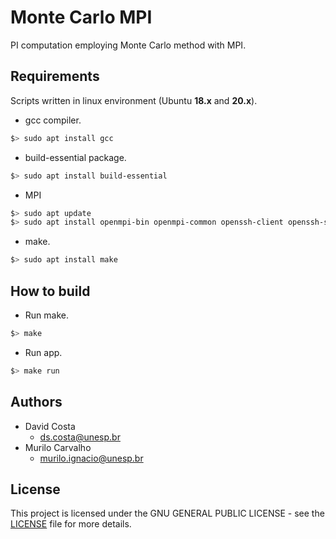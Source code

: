 # Monte Carlo MPI

PI computation employing Monte Carlo method with MPI.

## Requirements

Scripts written in linux environment (Ubuntu **18.x** and **20.x**).

- gcc compiler.
```bash
$> sudo apt install gcc 
```
- build-essential package.
```bash
$> sudo apt install build-essential 
```
- MPI
```bash
$> sudo apt update
$> sudo apt install openmpi-bin openmpi-common openssh-client openssh-server libopenmpi-dev
```
- make.
```bash
$> sudo apt install make 
```

## How to build

- Run make.
```bash
$> make
```
- Run app.
```bash
$> make run
```

## Authors
- David Costa
    - [ds.costa@unesp.br](mailto:ds.costa@unesp.br)
- Murilo Carvalho 
    - [murilo.ignacio@unesp.br](mailto:murilo.ignacio@unesp.br)

## License
This project is licensed under the GNU GENERAL PUBLIC LICENSE - see the [LICENSE](LICENSE) file for more details.